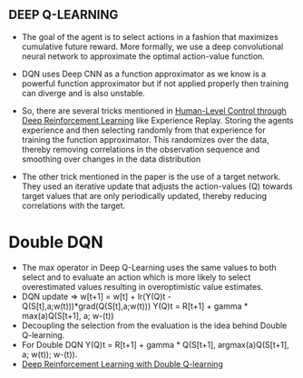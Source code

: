 ## DEEP Q-LEARNING

 - The goal of the agent is to select actions in a fashion that maximizes cumulative 
 future reward. More formally, we use a deep convolutional neural network to approximate
 the optimal action-value function.

- DQN uses Deep CNN as a function approximator as we know is a powerful function approximator but if not applied properly then training can diverge and is also unstable.

- So, there are several tricks mentioned in [Human-Level Control through Deep Reinforcement Learning](https://storage.googleapis.com/deepmind-data/assets/papers/DeepMindNature14236Paper.pdf) like Experience Replay. Storing the agents experience and then
selecting randomly from that experience for training the function approximator. This randomizes over the data, thereby removing correlations in the observation sequence and smoothing over changes in the data distribution 

- The other trick mentioned in the paper is the use of a target network. They used an iterative update that adjusts the action-values (Q) towards target values that are only periodically updated, thereby reducing correlations with the target.


# Double DQN

- The max operator in Deep Q-Learning uses the same values to both select and to evaluate an action which is more likely to select overestimated values resulting in overoptimistic value estimates.
- DQN update => w[t+1] = w[t] + lr(Y(Q)t - Q(S[t],a;w(t)))*grad(Q(S[t],a;w(t)))
Y(Q)t = R[t+1] + gamma * max(a)Q(S[t+1], a; w-(t))
- Decoupling the selection from the evaluation is the idea behind Double Q-learning.
- For Double DQN Y(Q)t = R[t+1] + gamma * Q(S[t+1], argmax(a)Q(S[t+1], a; w(t)); w-(t)).
- [Deep Reinforcement Learning with Double Q-learning](https://arxiv.org/pdf/1509.06461.pdf)


